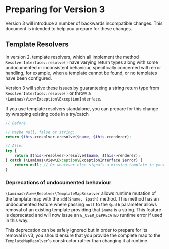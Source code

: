 # Preparing for Version 3

Version 3 will introduce a number of backwards incompatible changes. This document is intended to help you prepare for these changes.

## Template Resolvers

In version 2, template resolvers, which all implement the method `ResolverInterface::resolve()` have varying return types along with some undocumented or inconsistent behaviour, specifically concerned with error handling, for example, when a template cannot be found, or no templates have been configured.

Version 3 will solve these issues by guaranteeing a string return type from `ResolverInterface::resolve()` or throw a `\Laminas\View\Exception\ExceptionInterface`.

If you use template resolvers standalone, you can prepare for this change by wrapping existing code in a try/catch

```php
// Before

// Maybe null, false or string:
return $this->resolver->resolve($name, $this->renderer);

// After
try {
    return $this->resolver->resolve($name, $this->renderer);
} catch (\Laminas\View\Exception\ExceptionInterface $error) {
    return null; // Or whatever else signals a missing template in your application
}
```

### Deprecations of undocumented behaviour

`\Laminas\View\Resolver\TemplateMapResolver` allows runtime mutation of the template map with the `add($name, $path)` method.
This method has an undocumented feature where passing `null` to the `$path` parameter allows removal of an existing template providing that `$name` is a string. This feature is deprecated and will now issue an `E_USER_DEPRECATED` runtime error if used in this way.

This deprecation can be safely ignored but in order to prepare for its removal in v3, you should ensure that you provide the complete map to the `TemplateMapResolver`'s constructor rather than changing it at runtime.
